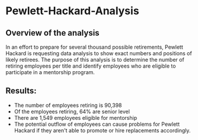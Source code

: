 # Pewlett-Hackard-Analysis
## Overview of the analysis
In an effort to prepare for several thousand possible retirements, Pewlett Hackard is requesting
data analysis to show exact numbers and positions of likely retirees.
The purpose of this analysis is to determine the number of retiring employees per title 
and identify employees who are eligible to participate in a mentorship program. 
## Results: 

* The number of employees retiring is 90,398
* Of the employees retiring, 64% are senior level
* There are 1,549 employees eligible for mentorship
* The potential outflow of employees can cause problems for Pewlett Hackard if they aren't able to promote or hire replacements accordingly.

